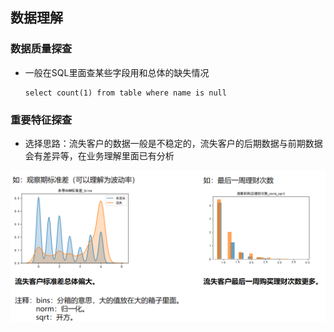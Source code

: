 ## 数据理解

### 数据质量探查

- 一般在SQL里面查某些字段用和总体的缺失情况

  ~~~
  select count(1) from table where name is null
  ~~~

  

### 重要特征探查

- 选择思路：流失客户的数据一般是不稳定的，流失客户的后期数据与前期数据会有差异等，在业务理解里面已有分析
<p>
<a target="_blank" rel="noopener noreferrer" href="/doc/assets/1576639374150.png"><img src="/doc/assets/1576639374150.png" alt="png" style="max-width:100%;"></a>
</p>
